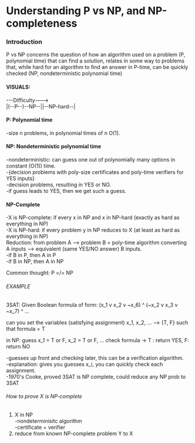 # Understanding P vs NP, and NP-completeness

### Introduction
P vs NP concerns the question of how an algorithm used on a problem (P, polynomial time) that can find a solution, relates in some way to problems that, while hard for an algorithm to find an answer in P-time, can be quickly checked (NP, nondeterministic polynomial time)

#### VISUALS:
---Difficulty---> <br />
|(--P--)--NP--||--NP-hard--|

#### P: Polynomial time
-size n problems, in polynomial times of n O(1).

#### NP: Nondeterministic polynomial time
-nondeterministic: can guess one out of polynomially many options in constant (O(1)) time. <br />
-{decision problems with poly-size certificates and poly-time verifiers for YES inputs}<br />
-decision problems, resulting in YES or NO. <br />
-if guess leads to YES, then we get such a guess.

#### NP-Complete
-X is NP-complete: if every x in NP and x in NP-hard (exactly as hard as everything in NP)<br />
-X is NP-hard: if every problem y in NP reduces to X (at least as hard as everything in NP)<br />
Reduction: from problem A --> problem B = poly-time algorithm converting A inputs --> equivalent (same YES/NO answer) B inputs. <br />
-if B in P, then A in P<br />
-if B in NP, then A in NP

Common thought: P =/= NP

###### EXAMPLE
3SAT: Given Boolean formula of form: (x_1 v x_2 v ~x_6) ^ (~x_2 v x_3 v ~x_7) ^ ...

can you set the variables (satisfying assignment) x_1, x_2, ... --> {T, F} such that formula = T

in NP: guess x_1 = T or F, x_2 = T or F, ... check formula -> T : return YES, F: return NO

-guesses up front and checking later, this can be a verification algorithm. <br />
-explanation: gives you guesses x_i, you can quickly check each assignment. <br />
-1970's Cooke, proved 3SAT is NP complete, could reduce any NP prob to 3SAT

###### How to prove X is NP-complete
1. X in NP<br />
    -nondeterminisitc algorithm<br />
    -certificate + verifier<br />
2. reduce from known NP-complete problem Y to X<br />